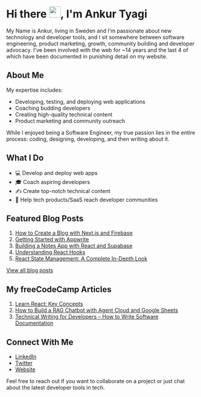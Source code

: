 # Hi there <img src="https://raw.githubusercontent.com/MartinHeinz/MartinHeinz/master/wave.gif" width="30px">, I'm Ankur Tyagi

My Name is Ankur, living in Sweden and I'm passionate about new technology and developer tools, and I sit somewhere between software engineering, product marketing, growth, community building and developer advocacy. I've been involved with the web for ~14 years and the last 4 of which have been documented in punishing detail on my website.

## About Me

My expertise includes:
- Developing, testing, and deploying web applications
- Coaching budding developers
- Creating high-quality technical content
- Product marketing and community outreach

While I enjoyed being a Software Engineer, my true passion lies in the entire process: coding, designing, developing, and then writing about it.

## What I Do

- 💻 Develop and deploy web apps
- 🎓 Coach aspiring developers
- ✍️ Create top-notch technical content
- 🚀 Help tech products/SaaS reach developer communities

## Featured Blog Posts

1. [How to Create a Blog with Next.js and Firebase](https://theankurtyagi.com/how-to-create-blog-with-nextjs-and-firebase/)
2. [Getting Started with Appwrite](https://theankurtyagi.com/appwrite/)
3. [Building a Notes App with React and Supabase](https://theankurtyagi.com/notes-app-react-supabase/)
4. [Understanding React Hooks](https://theankurtyagi.com/react-hooks/)
5. [React State Management: A Complete In-Depth Look](https://theankurtyagi.com/react-state-management-a-complete-in-depth-look-at-hooks-context-api-and-redux/)

[View all blog posts](https://theankurtyagi.com/blog)

## My freeCodeCamp Articles

1. [Learn React: Key Concepts](https://www.freecodecamp.org/news/learn-react-key-concepts/)
2. [How to Build a RAG Chatbot with Agent Cloud and Google Sheets](https://www.freecodecamp.org/news/build-a-rag-chatbot-agent-cloud-google-sheets/)
3. [Technical Writing for Developers – How to Write Software Documentation](https://www.freecodecamp.org/news/technical-writing-for-developers/)


## Connect With Me

- [LinkedIn](https://linkedin.com/in/tyaga001)
- [Twitter](https://twitter.com/TheAnkurTyagi)
- [Website](https://theankurtyagi.com/)

Feel free to reach out if you want to collaborate on a project or just chat about the latest developer tools in tech.
